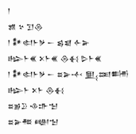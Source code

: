 <div class='block'>
<div class='line'>𒁹</div>
<div class='line'>𒂙 𒆳 𒋛𒁲</div>
<div class='line'>𒁹 𒀯𒊕𒈨𒃻 𒀸 𒌗𒇯 𒅆𒅕</div>
<div class='line'>𒈗𒈨𒌍 𒉽𒈨𒌍 𒁲𒈬 𒌇𒈨𒌍</div>
<div class='line'>𒁹 𒀯𒊕𒈨𒃻 𒀸 𒊺𒅕𒋾 𒅅𒌅𒌦</div>
<div class='line'>𒈗𒈨 𒉽𒈨 𒁲𒈬</div>
<div class='line'>𒊺𒂊𒊒 𒈾𒈥𒈠</div>
<div class='line'>𒊺𒅕𒍣 𒅍𒈠</div>
</div>